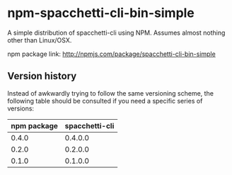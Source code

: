 # npm-spacchetti-cli-bin-simple

A simple distribution of spacchetti-cli using NPM. Assumes almost nothing other than Linux/OSX.

npm package link: <http://npmjs.com/package/spacchetti-cli-bin-simple>

## Version history

Instead of awkwardly trying to follow the same versioning scheme, the following table should be consulted if you need a specific series of versions:

| npm package | spacchetti-cli |
| ----------- | -------------- |
| 0.4.0       | 0.4.0.0        |
| 0.2.0       | 0.2.0.0        |
| 0.1.0       | 0.1.0.0        |
